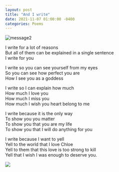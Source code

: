 ```yaml
---
layout: post
title: "And I write"
date: 2021-11-07 01:00:00 -0400
categories: Poems
---
```


![message2](https://images2.imgbox.com/60/0b/sMF5fJHX_o.png)

I write for a lot of reasons <br>
But all of them can be explained in a single sentence <br>
I write for you <br>

I write so you can see yourself from my eyes <br>
So you can see how perfect you are  <br>
How I see you as a goddess <br>

I write so I can explain how much  <br>
How much I love you <br>
How much I miss you <br>
How much I wish you heart belong to me <br>

I write because it is the only way <br>
To show you you matter  <br>
To show you that you are my life <br>
To show you that I will do anything for you <br>

I write because I want to yell  <br>
Yell to the world that I love Chloe <br>
Yell to them that this love is too strong to kill <br>
Yell that I wish I was enough to deserve you. <br>

![](https://robertalberto.com/ttdlmr.png)
